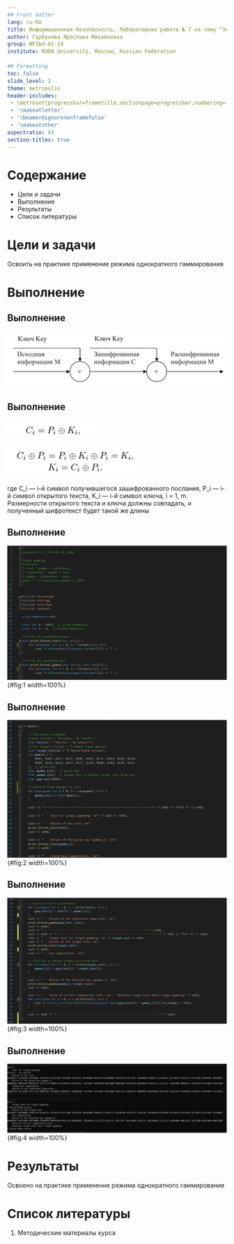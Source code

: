```yaml
---
## Front matter
lang: ru-RU
title: Информационная безопасность. Лабораторная работа № 7 на тему "Элементы криптографии. Однократное гаммирование"
author: Горбунова Ярослава Михайловна
group: NFIbd-01-19
institute: RUDN University, Moscow, Russian Federation

## Formatting
toc: false
slide_level: 2
theme: metropolis
header-includes: 
 - \metroset{progressbar=frametitle,sectionpage=progressbar,numbering=fraction}
 - '\makeatletter'
 - '\beamer@ignorenonframefalse'
 - '\makeatother'
aspectratio: 43
section-titles: true
---
```


# Содержание
* Цели и задачи
* Выполнение
* Результаты
* Список литературы

# Цели и задачи
Освоить на практике применение режима однократного гаммирования

# Выполнение
## Выполнение
![Схема однократного использования Вернама](images/scheme.jpg)

## Выполнение
![Формула 7.1](images/71.jpg)

![Формула 7.2](images/72.jpg)

где C_i — i-й символ получившегося зашифрованного послания, P_i — i-й
символ открытого текста, K_i — i-й символ ключа, i = 1, m. Размерности
открытого текста и ключа должны совпадать, и полученный шифротекст
будет такой же длины

## Выполнение
![Программа (1)](images/1.jpg){#fig:1 width=100%}

## Выполнение
![Программа (2)](images/2.jpg){#fig:2 width=100%}

## Выполнение
![Программа (3)](images/3.jpg){#fig:3 width=100%}

## Выполнение
![Вывод работы программы](images/4.jpg){#fig:4 width=100%}

# Результаты
Освоено на практике применение режима однократного гаммирования

# Список литературы
1. Методические материалы курса
